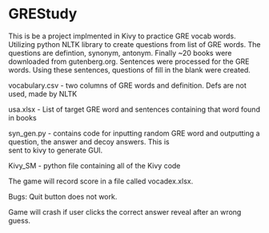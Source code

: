 # GREStudy

  This is be a project implmented in Kivy to practice GRE vocab words. 
  Utilizing python NLTK library to create questions from list of GRE words. The questions are defintion, synonym, antonym. 
  Finally ~20 books were downloaded from gutenberg.org. Sentences were processed for the GRE words.
  Using these sentences, questions of fill in the blank were created. 
  
  
  vocabulary.csv - two columns of GRE words and definition. Defs are not used, made by NLTK
  
  usa.xlsx - List of target GRE word and sentences containing that word found in books
  
  syn_gen.py -  contains code for inputting random GRE word and outputting a question, the answer and decoy answers. This is     
  sent to kivy to generate GUI.
     
  Kivy_SM - python file containing all of the Kivy code

  The game will record score in a file called vocadex.xlsx. 




Bugs:
  Quit button does not work.
  
  Game will crash if user clicks the correct answer reveal after an wrong guess.
